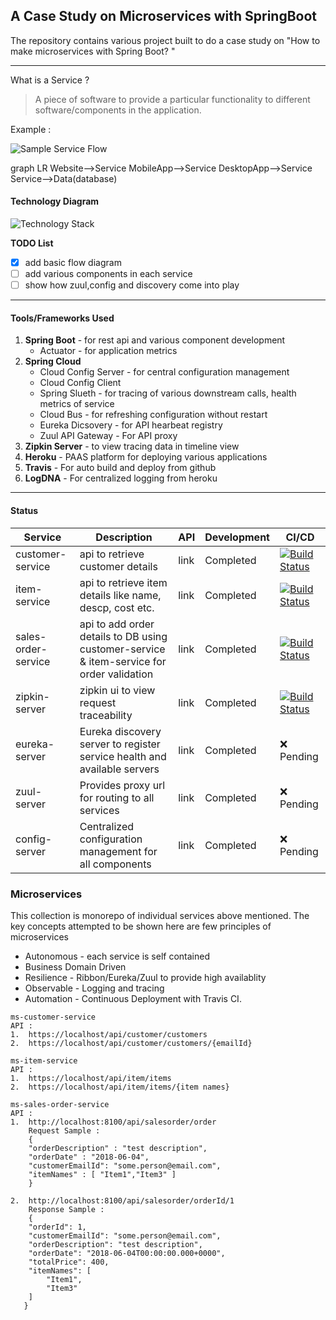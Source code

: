 ## A Case Study on Microservices with SpringBoot

The repository contains various project built to do a case study on "How to make microservices with Spring Boot? " 

-----------------------------------------------------------------------------------

What is a Service ? 
> A piece of software to provide a particular functionality to different software/components in the application. 

Example : 

![Sample Service Flow](https://mermaidjs.github.io/mermaid-live-editor/#/view/eyJjb2RlIjoiZ3JhcGggTFJcbldlYnNpdGUtLT5TZXJ2aWNlXG5Nb2JpbGVBcHAtLT5TZXJ2aWNlXG5EZXNrdG9wQXBwLS0-U2VydmljZVxuU2VydmljZS0tPkRhdGEoZGF0YWJhc2UpXG5cbiIsIm1lcm1haWQiOnsidGhlbWUiOiJkZWZhdWx0In19)

graph LR
Website-->Service
MobileApp-->Service
DesktopApp-->Service
Service-->Data(database)

#### Technology Diagram

![Technology Stack](https://github.com/vyomrastogi/ms-online-shipping/blob/master/technology_diag.png)


**TODO List**

- [X] add basic flow diagram
- [ ] add various components in each service
- [ ] show how zuul,config and discovery come into play
---

#### Tools/Frameworks Used 

1. **Spring Boot** - for rest api and various component development
	* Actuator - for application metrics
2. **Spring Cloud**
	* Cloud Config Server - for central configuration management
	* Cloud Config Client 
	* Spring Slueth - for tracing of various downstream calls, health metrics of service
	* Cloud Bus - for refreshing configuration without restart
	* Eureka Dicsovery - for API hearbeat registry
	* Zuul API Gateway - For API proxy
3. **Zipkin Server** - to view tracing data in timeline view 
4. **Heroku** - PAAS platform for deploying various applications 
5. **Travis** - For auto build and deploy from github
6. **LogDNA** - For centralized logging from heroku

---

#### Status 

|Service |Description|API|Development|CI/CD|
|--------|-----------|---|------|-----|
|customer-service| api to retrieve customer details| link| Completed|[![Build Status](https://travis-ci.com/vyomrastogi/customer-service.svg?branch=master)](https://travis-ci.com/vyomrastogi/customer-service)|
|item-service| api to retrieve item details like name, descp, cost etc.| link| Completed| [![Build Status](https://travis-ci.com/vyomrastogi/item-service.svg?branch=master)](https://travis-ci.com/vyomrastogi/item-service)|
|sales-order-service| api to add order details to DB using customer-service & item-service for order validation|link| Completed| [![Build Status](https://travis-ci.com/vyomrastogi/sales-order-service.svg?branch=master)](https://travis-ci.com/vyomrastogi/sales-order-service)|
|zipkin-server| zipkin ui to view request traceability|link| Completed| [![Build Status](https://travis-ci.com/vyomrastogi/zuul-server.svg?branch=master)](https://travis-ci.com/vyomrastogi/zuul-server)|
|eureka-server| Eureka discovery server to register service health and available servers|link| Completed| :x: Pending|
|zuul-server| Provides proxy url for routing to all services|link| Completed| :x: Pending|
|config-server|Centralized configuration management for all components|link| Completed| :x: Pending|


### Microservices

This collection is monorepo of individual services above mentioned. The key concepts attempted to be shown here are few principles of microservices
 - Autonomous - each service is self contained
 - Business Domain Driven
 - Resilience - Ribbon/Eureka/Zuul to provide high availablity
 - Observable - Logging and tracing
 - Automation - Continuous Deployment with Travis CI. 

```
ms-customer-service 
API :  
1.  https://localhost/api/customer/customers
2.  https://localhost/api/customer/customers/{emailId}
```

```
ms-item-service 
API :  
1.  https://localhost/api/item/items
2.  https://localhost/api/item/items/{item names}
```

```
ms-sales-order-service 
API :  
1.  http://localhost:8100/api/salesorder/order
    Request Sample : 
	{
	"orderDescription" : "test description",
	"orderDate" : "2018-06-04",
	"customerEmailId": "some.person@email.com",
	"itemNames" : [ "Item1","Item3" ]
	}
	
2.  http://localhost:8100/api/salesorder/orderId/1
	Response Sample : 
	{
    "orderId": 1,
    "customerEmailId": "some.person@email.com",
    "orderDescription": "test description",
    "orderDate": "2018-06-04T00:00:00.000+0000",
    "totalPrice": 400,
    "itemNames": [
        "Item1",
        "Item3"
    ]
   }
```
